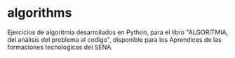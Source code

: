 # algorithms
Ejercicios de algoritmia desarrollados en Python, para el libro "ALGORITMIA, del análisis del problema al codigo", disponible para los Aprendices de las formaciones tecnologicas del SENA.
